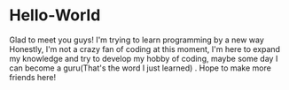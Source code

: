 # Hello-World
Glad to meet you guys!
I'm trying to learn programming by a new way
Honestly, I'm not a crazy fan of coding at this moment, I'm here to expand my knowledge and try to develop my hobby of coding, maybe some day I can become a guru(That's the word I just learned) .
Hope to make more friends here! 
